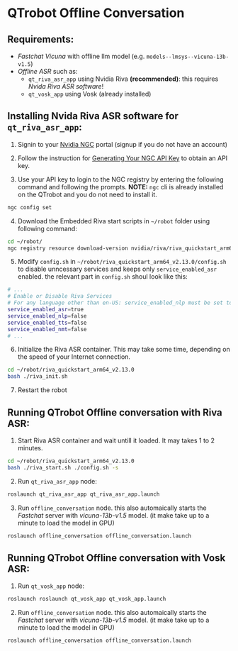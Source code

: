# QTrobot Offline Conversation


## Requirements:
 - *Fastchat Vicuna* with offline llm model (e.g. `models--lmsys--vicuna-13b-v1.5`)
 - *Offline ASR* such as:
    - `qt_riva_asr_app` using Nvidia Riva **(recommended)**: this requires *Nvida Riva ASR software*! 
    - `qt_vosk_app` using Vosk (already installed)


## Installing Nvida Riva ASR software for `qt_riva_asr_app`:

1. Signin to your [Nvidia NGC](https://ngc.nvidia.com/signin) portal (signup if you do not have an account)
   
2. Follow the instruction for [Generating Your NGC API Key](https://docs.nvidia.com/ngc/gpu-cloud/ngc-user-guide/index.html#generating-api-key) to obtain an API key.

3. Use your API key to login to the NGC registry by entering the following command and following the prompts. 
   **NOTE:** `ngc` cli is already installed on the QTrobot and you do not need to install it.
```bash
ngc config set
```

4. Download the Embedded Riva start scripts in `~/robot` folder using following command: 
 ```bash
 cd ~/robot/
 ngc registry resource download-version nvidia/riva/riva_quickstart_arm64:2.13.0
 ```

5. Modify `config.sh` in `~/robot/riva_quickstart_arm64_v2.13.0/config.sh` to disable unncessary services and keeps only `service_enabled_asr` enabled. the relevant part in `config.sh` shoul look like this:

```bash
# ...
# Enable or Disable Riva Services
# For any language other than en-US: service_enabled_nlp must be set to false
service_enabled_asr=true
service_enabled_nlp=false
service_enabled_tts=false
service_enabled_nmt=false
# ...
```

6. Initialize the Riva ASR container. This may take some time, depending on the speed of your Internet connection.
```bash
cd ~/robot/riva_quickstart_arm64_v2.13.0
bash ./riva_init.sh
```

7. Restart the robot



## Running QTrobot Offline conversation with Riva ASR:
1. Start Riva ASR container and wait untill it loaded. It may takes 1 to 2 minutes. 
```bash
cd ~/robot/riva_quickstart_arm64_v2.13.0
bash ./riva_start.sh ./config.sh -s
```

2. Run `qt_riva_asr_app` node:
```bash
roslaunch qt_riva_asr_app qt_riva_asr_app.launch 
```

3. Run `offline_conversation` node. this also automaically starts the *Fastchat* server with *vicuna-13b-v1.5* model. (it make take up to a minute to load the model in GPU)
```bash
roslaunch offline_conversation offline_conversation.launch
```


## Running QTrobot Offline conversation with Vosk ASR:

1. Run `qt_vosk_app` node:
```bash
roslaunch roslaunch qt_vosk_app qt_vosk_app.launch
```

2. Run `offline_conversation` node. this also automaically starts the *Fastchat* server with *vicuna-13b-v1.5* model. (it make take up to a minute to load the model in GPU)
```bash
roslaunch offline_conversation offline_conversation.launch
```






